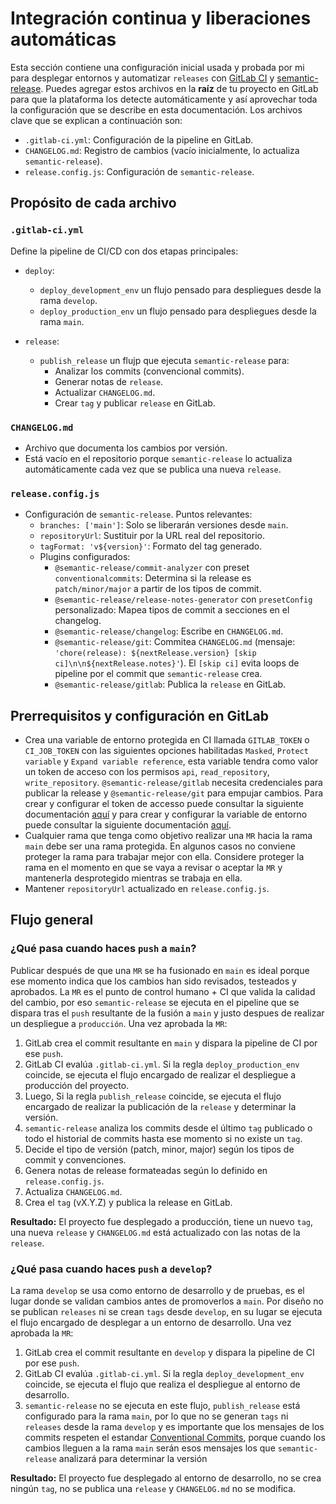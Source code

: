 # Integración continua y liberaciones automáticas
Esta sección contiene una configuración inicial usada y probada por mi para desplegar entornos y automatizar `releases` con [GitLab CI](https://docs.gitlab.com/ci/) y [semantic-release](https://semantic-release.gitbook.io/semantic-release/usage/getting-started). Puedes agregar estos archivos en la **raíz** de tu proyecto en GitLab para que la plataforma los detecte automáticamente y así aprovechar toda la configuración que se describe en esta documentación. Los archivos clave que se explican a continuación son:

- `.gitlab-ci.yml`: Configuración de la pipeline en GitLab.
- `CHANGELOG.md`: Registro de cambios (vacío inicialmente, lo actualiza `semantic-release`).
- `release.config.js`: Configuración de `semantic-release`.

## Propósito de cada archivo
### `.gitlab-ci.yml`
Define la pipeline de CI/CD con dos etapas principales:

- `deploy`:
  - `deploy_development_env` un flujo pensado para despliegues desde la rama `develop`.
  - `deploy_production_env` un flujo pensado para despliegues desde la rama `main`.

- `release`:
  - `publish_release` un flujp que ejecuta `semantic-release` para:
    - Analizar los commits (convencional commits).
    - Generar notas de `release`.
    - Actualizar `CHANGELOG.md`.
    - Crear `tag` y publicar `release` en GitLab.

### `CHANGELOG.md`
- Archivo que documenta los cambios por versión.
- Está vacío en el repositorio porque `semantic-release` lo actualiza automáticamente cada vez que se publica una nueva `release`.

### `release.config.js`
- Configuración de `semantic-release`. Puntos relevantes:
  - `branches: ['main']`: Solo se liberarán versiones desde `main`.
  - `repositoryUrl`: Sustituir por la URL real del repositorio.
  - `tagFormat: 'v${version}'`: Formato del tag generado.
  - Plugins configurados:
    - `@semantic-release/commit-analyzer` con preset `conventionalcommits`: Determina si la release es `patch/minor/major` a partir de los tipos de commit.
    - `@semantic-release/release-notes-generator` con `presetConfig` personalizado: Mapea tipos de commit a secciones en el changelog.
    - `@semantic-release/changelog`: Escribe en `CHANGELOG.md`.
    - `@semantic-release/git`: Commitea `CHANGELOG.md` (mensaje: `'chore(release): ${nextRelease.version} [skip ci]\n\n${nextRelease.notes}'`). El `[skip ci]` evita loops de pipeline por el commit que `semantic-release` crea.
    - `@semantic-release/gitlab`: Publica la `release` en GitLab.

## Prerrequisitos y configuración en GitLab
- Crea una variable de entorno protegida en CI llamada `GITLAB_TOKEN` o `CI_JOB_TOKEN` con las siguientes opciones habilitadas `Masked`, `Protect variable` y `Expand variable reference`, esta variable tendra como valor un token de acceso con los permisos `api`, `read_repository`, `write_repository`. `@semantic-release/gitlab` necesita credenciales para publicar la release y `@semantic-release/git` para empujar cambios. Para crear y configurar el token de accesso puede consultar la siguiente documentación [aquí](https://docs.gitlab.com/user/project/settings/project_access_tokens/) y para crear y configurar la variable de entorno puede consultar la siguiente documentación [aquí](https://docs.gitlab.com/ci/variables/).
- Cualquier rama que tenga como objetivo realizar una `MR` hacia la rama `main` debe ser una rama protegida. En algunos casos no conviene proteger la rama para trabajar mejor con ella. Considere proteger la rama en el momento en que se vaya a revisar o aceptar la `MR` y mantenerla desprotegido mientras se trabaja en ella.
- Mantener `repositoryUrl` actualizado en `release.config.js`.

## Flujo general 
### ¿Qué pasa cuando haces `push` a `main`?
Publicar después de que una `MR` se ha fusionado en `main` es ideal porque ese momento indica que los cambios han sido revisados, testeados y aprobados. La `MR` es el punto de control humano + CI que valida la calidad del cambio, por eso `semantic-release` se ejecuta en el pipeline que se dispara tras el `push` resultante de la fusión a `main` y justo despues de realizar un despliegue a `producción`. Una vez aprobada la `MR`:

1. GitLab crea el commit resultante en `main` y dispara la pipeline de CI por ese `push`.
2. GitLab CI evalúa `.gitlab-ci.yml`. Si la regla `deploy_production_env` coincide, se ejecuta el flujo encargado de realizar el despliegue a producción del proyecto.
3. Luego, Si la regla `publish_release` coincide, se ejecuta el flujo encargado de realizar la publicación de la `release` y determinar la versión.
4. `semantic-release` analiza los commits desde el último `tag` publicado o todo el historial de commits hasta ese momento si no existe un `tag`.
5. Decide el tipo de versión (patch, minor, major) según los tipos de commit y convenciones.
6. Genera notas de release formateadas según lo definido en `release.config.js`.
7. Actualiza `CHANGELOG.md`.
8. Crea el `tag` (vX.Y.Z) y publica la release en GitLab.

**Resultado:** El proyecto fue desplegado a producción, tiene un nuevo `tag`, una nueva `release` y `CHANGELOG.md` está actualizado con las notas de la `release`.

### ¿Qué pasa cuando haces `push` a `develop`?
La rama `develop` se usa como entorno de desarrollo y de pruebas, es el lugar donde se validan cambios antes de promoverlos a `main`. Por diseño no se publican `releases` ni se crean `tags` desde `develop`, en su lugar se ejecuta el flujo encargado de desplegar a un entorno de desarrollo. Una vez aprobada la `MR`:

1. GitLab crea el commit resultante en `develop` y dispara la pipeline de CI por ese `push`.
2. GitLab CI evalúa `.gitlab-ci.yml`. Si la regla `deploy_development_env` coincide, se ejecuta el flujo que realiza el despliegue al entorno de desarrollo.
3. `semantic-release` no se ejecuta en este flujo, `publish_release` está configurado para la rama `main`, por lo que no se generan `tags` ni `releases` desde la rama `develop` y es importante que los mensajes de los commits respeten el estandar  [Conventional Commits](https://www.conventionalcommits.org/en/v1.0.0/), porque cuando los cambios lleguen a la rama `main` serán esos mensajes los que `semantic-release` analizará para determinar la versión

**Resultado:** El proyecto fue desplegado al entorno de desarrollo, no se crea ningún `tag`, no se publica una `release` y `CHANGELOG.md` no se modifica.
